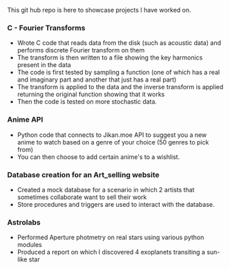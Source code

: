 This git hub repo is here to showcase projects I have worked on.  



### C - Fourier Transforms 
- Wrote C code that reads data from the disk (such as acoustic data) and performs discrete Fourier transform on them
- The transform is then written to a file showing the key harmonics present in the data
- The code is first tested by sampling a function (one of which has a real and imaginary part and another that just has a real part)
- The transform is applied to the data and the inverse transform is applied returning the original function showing that it works
- Then the code is tested on more stochastic data. 

### Anime API
- Python code that connects to Jikan.moe API to suggest you a new anime to watch based on a genre of your choice (50 genres to pick from)
- You can then choose to add certain anime's to a wishlist.

### Database creation for an Art_selling website
- Created a mock database for a scenario in which 2 artists that sometimes collaborate want to sell their work
- Store procedures and triggers are used to interact with the database. 

### Astrolabs 
- Performed Aperture photmetry on real stars using various python modules
- Produced a report on which I discovered 4 exoplanets transiting a sun-like star
